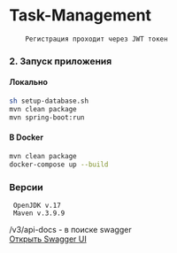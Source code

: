 # Task-Management


```
    Регистрация проходит через JWT токен
```

### 2. Запуск приложения

#### Локально
```bash
sh setup-database.sh
mvn clean package
mvn spring-boot:run
```

#### В Docker

```bash
mvn clean package
docker-compose up --build
```


### Версии
```
 OpenJDK v.17  
 Maven v.3.9.9
```


/v3/api-docs  - в поиске swagger<br>
[Открыть Swagger UI](http://localhost:8080/swagger-ui/index.html?configUrl=/v3/api-docs/swagger-config)